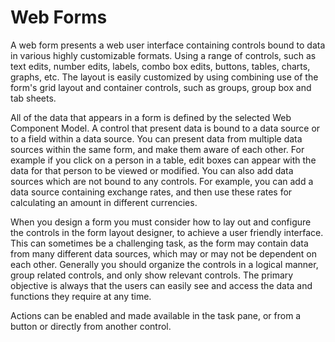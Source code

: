 # Web Forms

A web form presents a web user interface containing controls bound to data in various highly customizable formats. Using a range of controls, such as text edits, number edits, labels, combo box edits, buttons, tables, charts, graphs, etc. The layout is easily customized by using combining use of the form's grid layout and container controls, such as groups, group box and tab sheets.

All of the data that appears in a form is defined by the selected Web Component Model. A control that present data is bound to a data source or to a field within a data source. You can present data from multiple data sources within the same form, and make them aware of each other. For example if you click on a person in a table, edit boxes can appear with the data for that person to be viewed or modified. You can also add data sources which are not bound to any controls. For example, you can add a data source containing exchange rates, and then use these rates for calculating an amount in different currencies.

When you design a form you must consider how to lay out and configure the controls in the form layout designer, to achieve a user friendly interface. This can sometimes be a challenging task, as the form may contain data from many different data sources, which may or may not be dependent on each other. Generally you should organize the controls in a logical manner, group related controls, and only show relevant controls. The primary objective is always that the users can easily see and access the data and functions they require at any time.

Actions can be enabled and made available in the task pane, or from a button or directly from another control.  